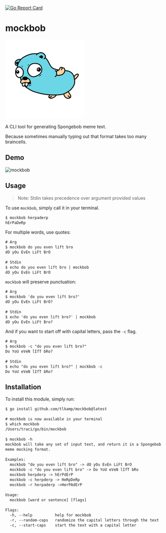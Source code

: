 [![Go Report Card](https://goreportcard.com/badge/github.com/tlkamp/mockbob)](https://goreportcard.com/report/github.com/tlkamp/mockbob)

# mockbob

![mascot](doc/gopher.png)

A CLI tool for generating Spongebob meme text.

Because sometimes manually typing out that format takes too many braincells.

## Demo
![mockbob](https://user-images.githubusercontent.com/18516698/72223486-eed92080-3534-11ea-94df-b9d5ae48e43f.gif)

## Usage

> Note: Stdin takes precedence over argument provided values

To use `mockbob`, simply call it in your terminal.

```shell
$ mockbob herpaderp
hErPaDeRp
```

For multiple words, use quotes:

```shell
# Arg
$ mockbob do you even lift bro
dO yOu EvEn LiFt BrO

# Stdin
$ echo do you even lift bro | mockbob
dO yOu EvEn LiFt BrO
```

`mockbob` will preserve punctuation:

```shell
# Arg
$ mockbob 'do you even lift bro?'
dO yOu EvEn LiFt BrO?

# Stdin
$ echo 'do you even lift bro?' | mockbob
dO yOu EvEn LiFt Bro?
```

And if you want to start off with capital letters, pass the `-c` flag.

```shell
# Arg
$ mockbob -c "do you even lift bro?"
Do YoU eVeN lIfT bRo?

# Stdin
$ echo "do you even lift bro?" | mockbob -c
Do YoU eVeN lIfT bRo?
```

## Installation

To install this module, simply run:

```console
$ go install github.com/tlkamp/mockbob@latest

# mockbob is now available in your terminal
$ which mockbob
/Users/traci/go/bin/mockbob

$ mockbob -h
mockbob will take any set of input text, and return it in a Spongebob meme mocking format.

Examples:
  mockbob "do you even lift bro" -> dO yOu EvEn LiFt BrO
  mockbob -c "do you even lift bro" -> Do YoU eVeN lIfT bRo
  mockbob herpderp -> hErPdErP
  mockbob -c herpderp -> HeRpDeRp
  mockbob -r herpaderp ->HerPAdErP

Usage:
  mockbob [word or sentence] [flags]

Flags:
  -h, --help          help for mockbob
  -r, --random-caps   randomize the capital letters through the text
  -c, --start-caps    start the text with a capital letter
```
